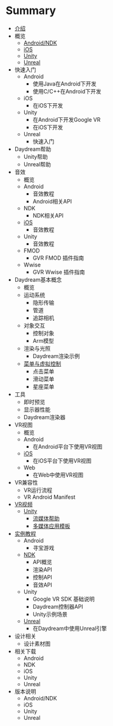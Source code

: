 # Summary

* [介绍](README.md)
* 概览
  * [Android/NDK](overview/vr_android.md)
  * [iOS](overview/vr_ios.md)
  * [Unity](overview/vr_unity.md)
  * [Unreal](overview/vr_unreal.md)
* 快速入门
  * Android
    * 使用Java在Android下开发
    * 使用C/C++在Android下开发
  * iOS
    * 在iOS下开发
  * Unity
    * 在Android下开发Google VR
    * 在iOS下开发
  * Unreal
    * 快速入门
* Daydream帮助
  * Unity帮助
  * Unreal帮助
* 音效
  * 概览
  * Android
    * 音效教程
    * Android相关API
  * NDK
    * NDK相关API
  * [iOS](ios.md)
    * 音效教程
  * Unity
    * 音效教程
  * FMOD
    * GVR FMOD 插件指南
  * Wwise
    * GVR Wwise 插件指南
* Daydream基本概念
  * 概览
  * 运动系统
    * 隐形传输
    * 管道
    * 追踪相机
  * 对象交互
    * 控制对象
    * Arm模型
  * 渲染与光照
    * Daydream渲染示例
  * [菜单与虚拟控制](cai-dan-yu-xu-ni-kong-zhi.md)
    * 点击菜单
    * 滑动菜单
    * 星座菜单
* 工具
  * 即时预览
  * 显示器性能
  * Daydream渲染器
* VR视图
  * 概览
  * Android
    * 在Android平台下使用VR视图
  * [iOS](ios.md)
    * 在iOS平台下使用VR视图
  * Web
    * 在Web中使用VR视图
* VR兼容性
  * VR运行流程
  * VR Android Manifest
* [VR视频](vrshi-pin.md)
  * [Unity](vrshi-pin/unity.md)
    * [流媒体帮助](vrshi-pin/unity/liu-mei-ti-bang-zhu.md)
    * [多媒体应用模板](vrshi-pin/unity/duo-mei-ti-ying-yong-mo-ban.md)
* [实例教程](shi-li-jiao-cheng.md)
  * Android
    * 寻宝游戏
  * [NDK](shi-li-jiao-cheng/ndk.md)
    * API概览
    * 渲染API
    * 控制API
    * 音效API
  * Unity
    * Google VR SDK 基础说明
    * Daydream控制器API
    * Unity示例场景
  * [Unreal](shi-li-jiao-cheng/unreal.md)
    * 在Daydream中使用Unreal引擎
* 设计相关
  * 设计素材图
* 相关下载
  * Android
  * NDK
  * iOS
  * Unity
  * Unreal
* 版本说明
  * Android/NDK
  * iOS
  * Unity
  * Unreal

